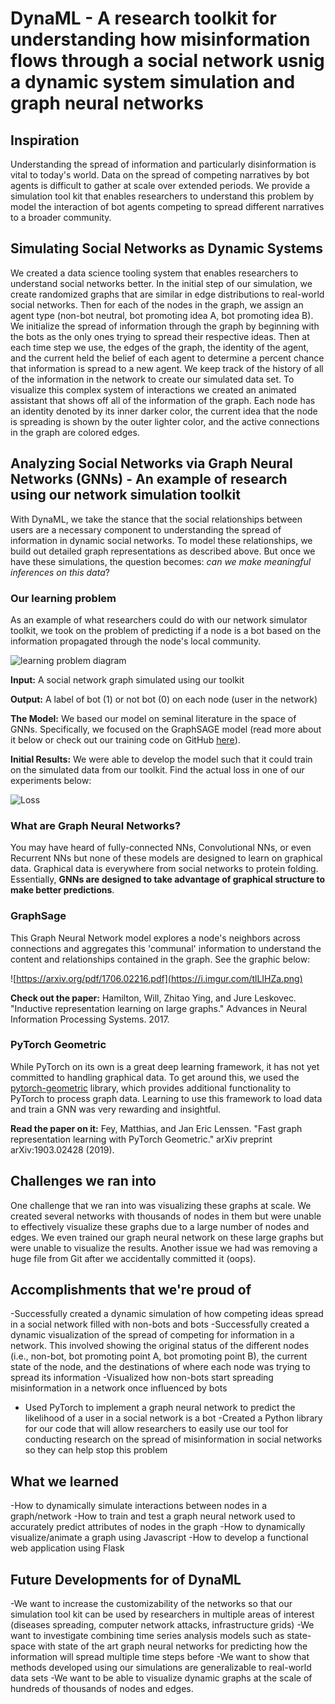 # DynaML - A research toolkit for understanding how misinformation flows through a social network usnig a dynamic system simulation and graph neural networks

## Inspiration
Understanding the spread of information and particularly disinformation is vital to today's world. Data on the spread of competing narratives by bot agents is difficult to gather at scale over extended periods. We provide a simulation tool kit that enables researchers to understand this problem by model the interaction of bot agents competing to spread different narratives to a broader community.

## Simulating Social Networks as Dynamic Systems
We created a data science tooling system that enables researchers to understand social networks better. In the initial step of our simulation, we create randomized graphs that are similar in edge distributions to real-world social networks. Then for each of the nodes in the graph, we assign an agent type (non-bot neutral, bot promoting idea A, bot promoting idea B). We initialize the spread of information through the graph by beginning with the bots as the only ones trying to spread their respective ideas. Then at each time step we use, the edges of the graph, the identity of the agent, and the current held the belief of each agent to determine a percent chance that information is spread to a new agent. We keep track of the history of all of the information in the network to create our simulated data set. To visualize this complex system of interactions we created an animated assistant that shows off all of the information of the graph. Each node has an identity denoted by its inner darker color, the current idea that the node is spreading is shown by the outer lighter color, and the active connections in the graph are colored edges.

## Analyzing Social Networks via Graph Neural Networks (GNNs) - An example of research using our network simulation toolkit

With DynaML, we take the stance that the social relationships between users are a necessary component to understanding the spread of information in dynamic social networks. To model these relationships, we build out detailed graph representations as described above. But once we have these simulations, the question becomes: *can we make meaningful inferences on this data*?

### Our learning problem
As an example of what researchers could do with our network simulator toolkit, we took on the problem of predicting if a node is a bot based on the information propagated through the node's local community.

![learning problem diagram](https://i.imgur.com/8Yfam57.png)

**Input:** A social network graph simulated using our toolkit


**Output:** A label of bot (1) or not bot (0) on each node (user in the network)

**The Model:** We based our model on seminal literature in the space of GNNs. Specifically, we focused on the GraphSAGE model (read more about it below or check out our training code on GitHub [here](https://github.com/hmcreamer/hackRice19/tree/master/graph_nn_model)).

**Initial Results:**
We were able to develop the model such that it could train on the simulated data from our toolkit. Find the actual loss in one of our experiments below:

![Loss](https://i.imgur.com/qLJ4xG1.png)

### What are Graph Neural Networks?

You may have heard of fully-connected NNs, Convolutional NNs, or even Recurrent NNs but none of these models are designed to learn on graphical data. Graphical data is everywhere from social networks to protein folding. Essentially, **GNNs are designed to take advantage of graphical structure to make better predictions**.

### GraphSage

This Graph Neural Network model explores a node's neighbors across connections and aggregates this 'communal' information to understand the content and relationships contained in the graph. See the graphic below:

![https://arxiv.org/pdf/1706.02216.pdf](https://i.imgur.com/tlLIHZa.png)

**Check out the paper:**
Hamilton, Will, Zhitao Ying, and Jure Leskovec. "Inductive representation learning on large graphs." Advances in Neural Information Processing Systems. 2017.

### PyTorch Geometric

While PyTorch on its own is a great deep learning framework, it has not yet committed to handling graphical data. To get around this, we used the [pytorch-geometric](https://github.com/rusty1s/pytorch_geometric) library, which provides additional functionality to PyTorch to process graph data. Learning to use this framework to load data and train a GNN was very rewarding and insightful.

**Read the paper on it:**
Fey, Matthias, and Jan Eric Lenssen. "Fast graph representation learning with PyTorch Geometric." arXiv preprint arXiv:1903.02428 (2019).


## Challenges we ran into
One challenge that we ran into was visualizing these graphs at scale. We created several networks with thousands of nodes in them but were unable to effectively visualize these graphs due to a large number of nodes and edges. We even trained our graph neural network on these large graphs but were unable to visualize the results. 
Another issue we had was removing a huge file from Git after we accidentally committed it (oops). 

## Accomplishments that we're proud of
-Successfully created a dynamic simulation of how competing ideas spread in a social network filled with non-bots and bots
-Successfully created a dynamic visualization of the spread of competing for information in a network. This involved showing the original status of the different nodes (i.e., non-bot, bot promoting point A, bot promoting point B), the current state of the node, and the destinations of where each node was trying to spread its information
-Visualized how non-bots start spreading misinformation in a network once influenced by bots
- Used PyTorch to implement a graph neural network to predict the likelihood of a user in a social network is a bot
-Created a Python library for our code that will allow researchers to easily use our tool for conducting research on the spread of misinformation in social networks so they can help stop this problem

## What we learned
-How to dynamically simulate interactions between nodes in a graph/network
-How to train and test a graph neural network used to accurately predict attributes of nodes in the graph
-How to dynamically visualize/animate a graph using Javascript
-How to develop a functional web application using Flask

## Future Developments for of DynaML
-We want to increase the customizability of the networks so that our simulation tool kit can be used by researchers in multiple areas of interest (diseases spreading, computer network attacks, infrastructure grids)
-We want to investigate combining time series analysis models such as state-space with state of the art graph neural networks for predicting how the information will spread multiple time steps before
-We want to show that methods developed using our simulations are generalizable to real-world data sets
-We want to be able to visualize dynamic graphs at the scale of hundreds of thousands of nodes and edges. 
